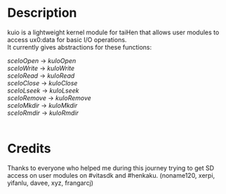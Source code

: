 # Description

kuio is a lightweight kernel module for taiHen that allows user modules to access ux0:data for basic I/O operations.<br>
It currently gives abstractions for these functions:

*sceIoOpen* -> *kuIoOpen*<br>
*sceIoWrite* -> *kuIoWrite*<br>
*sceIoRead* -> *kuIoRead*<br>
*sceIoClose* -> *kuIoClose*<br>
*sceIoLseek* -> *kuIoLseek*<br>
*sceIoRemove* -> *kuIoRemove*<br>
*sceIoMkdir* -> *kuIoMkdir*<br>
*sceIoRmdir* -> *kuIoRmdir*<br><br>

# Credits

Thanks to everyone who helped me during this journey trying to get SD access on user modules on #vitasdk and #henkaku. (noname120, xerpi, yifanlu, davee, xyz, frangarcj)
